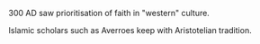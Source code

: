 300 AD saw prioritisation of faith in "western" culture.

Islamic scholars such as Averroes keep with Aristotelian tradition.